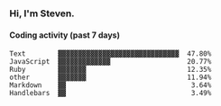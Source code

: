 ### Hi, I'm Steven.

#### Coding activity (past 7 days)
```
Text        ▓▓▓▓▓▓▓▓▓▓▓▓▓▓▓▓▓▓▓▓▓▓▓▓▓▓▓▓▓▓  47.80%
JavaScript  ▓▓▓▓▓▓▓▓▓▓▓▓▓                   20.77%
Ruby        ▓▓▓▓▓▓▓                         12.35%
other       ▓▓▓▓▓▓▓                         11.94%
Markdown    ▓▓                               3.64%
Handlebars  ▓▓                               3.49%
```
